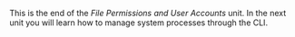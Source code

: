 This is the end of the _File Permissions and User Accounts_ unit. In the next unit you will learn how to manage system processes through the CLI.